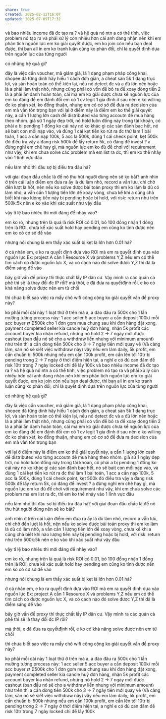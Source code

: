 ```yaml
---
share: true
created: 2025-02-12T16:07
updated: 2025-07-09T17:32
---
```


và bao nhiêu income đã đc tạo ra ?
và hệ quả nó ntn a có thể tính, việc problem nó tạo ra và phải xử lý còn nhiều hơn cái anh đang nhận
nên khi em phân tích nguồn lực em ko giải quyết được, em ko join
còn nếu bạn deal được, thì bạn all in
em ko tranh luận cũng ko phản đối, chỉ là quyết định dựa trên nguồn lực của từng người

có những hệ quả gì?

đây là việc cắn voucher, mã giảm giá, là 1 dạng phạm pháp công khai, shopee đã từng dính
hãy hiểu 1 cách đơn giản, a cheat sàn 5k
1 dạng trục lợi, và sàn hoàn toàn có thể kiện lại, nếu nó detect đc và a đủ lớn
nên hoặc là a phải làm thật nhỏ, nhưng cũng phải có vốn để bỏ ra để xoay dòng tiền
2 là a phải ẩn danh hoàn toàn, cái mà em ko giải được
chưa kể nguồn lực của em ko đáng để em đánh đổi
em có 1 cv legit
1 gia đình ở sau
nên e ko willing đc
ko phán xét, ko đồng thuận, nhưng em có cơ sở để đưa ra decision của em mà vẫn tôn trọng bạn
với lại ở điểm này là điểm em ko thể giải quyết này, a cần 1 lượng lớn cash để distributed vào từng accoutn để mua hàng theo nhóm. giả sử 1 ngày đẹp trời, nó hold luôn đống này trong tài khoản, có phải a bị pending 1 đống ko
cái này nó ko khác gì các sàn đánh bạc hết, nó sẽ bait con mồi nạp vào, và đùng 1 cái kẹt tiền ko rút ra đc
thử làm 1 bài toán, 1 acc a cần nạp 100k, 5 acc là 500k, đùng 1 cái check point, kẹt 500k đó điều tra
vậy a đang risk 500k để lấy return 5k, có đáng để invest ?
a đừng nghĩ em chê hay gì, mà nguồn lực em ko đủ để chơi với requirement như vậy, khi em chưa solve các problem mà em list ra đc, thì em ko thể nhảy vào 1 lĩnh vực đâu

nếu làm nhỏ thì đâu sợ bị điều tra đâu hả?

với giai đoạn đầu chắc là để nó thu hút người dùng nên sẽ ko bắt?
anh nhìn ở trên cái luận điểm em đưa ra ấy
là dù làm nhỏ, record a vẫn lưu, chỉ chờ đến lượt là hốt, nên nếu ko solve được bài toán proxy thì em ko làm
là dù có làm nhỏ, a vẫn cần 1 lượng tiền lớn để xoay vòng, chưa kể khi a cũng chả biết khi nào lượng tiền này bị pending hoặc bị hold, với risk: return như trên 500k:5k nên e ko vào khi xác suất như vậy đâu

vậy tỉ lệ bao nhiêu thì mới đáng để nhảy vào?

em ko rõ, nhưng trên là quá là risk
ROI có 0.01, bỏ 100 đồng nhận 1 đồng
trên là ROI, chưa kể xác suất hold hay pending em cũng ko tính được nên em ko có cơ sở để vào

nhưng nói chung là em thấy xác suất bị kẹt là lớn hơn 0.01 hả?

ở cá nhân em, e ko ra quyết định dựa vào ROI
mà em ra quyết định dựa vào nguồn lực
Ex: project A cần 1 Resource X và problems Y,Z
nếu em có thể tìm cách có được nguồn lực X, và có cách nào đó solve được Y,Z thì đã là điểm sáng để vào

bây giờ vấn đề proxy thì thực chất lấy IP dân cư. Vậy mình ra các quán cà phê thì sẽ là thay 
đổi đc IP rồi?
mà thôi, e đã đưa ra quyếtđịnh rồi, e ko có khả năng solve được nên em từ chối

thì chưa biết sao việc ra mấy chô wifi công cộng ko giải quyết vấn đề proxy này?

ko phải mỗi cái này
1 loạt thứ ở trên mà a, a đào đâu ra 500k cho 1 lần
mường tượng process này:
1 acc seller
5 acc buyer
a cần deposit 100k/ mỗi acc buyer ⇄ Σ500k cho 1 đơn gom mua chung
sau khi đơn hàng đặt xong, payment completed
seller kia cancle huỷ đơn hàng,
nhận 5k profit
các account buyer kia nhận refund, nhưng nó hold 2 → 7 ngày mới được cashout (ban đầu nó sẽ cho a withdraw liền nhưng với minimum amount)
như trên thì a cần dòng tiền 500k cho 3 → 7 ngày tiền mới quay về (Và càng làm, sàn nó sẽ siết việc withdraw này)
vậy nếu em làm daily, 5k profit, em cần chuẩn bị 500k
nhưng nếu em cần 100k profit, em cần lên tới 10tr bị pending trong 2 → 7 ngày
ở thời điểm hiện tại,  a nghĩ e có đủ can đảm để risk 10tr trong 7 ngày locked chỉ để lấy 100k
và bao nhiêu income đã đc tạo ra ?
và hệ quả nó ntn a có thể tính, việc problem nó tạo ra và phải xử lý còn nhiều hơn cái anh đang nhận
nên khi em phân tích nguồn lực em ko giải quyết được, em ko join
còn nếu bạn deal được, thì bạn all in
em ko tranh luận cũng ko phản đối, chỉ là quyết định dựa trên nguồn lực của từng người

có những hệ quả gì?

đây là việc cắn voucher, mã giảm giá, là 1 dạng phạm pháp công khai, shopee đã từng dính
hãy hiểu 1 cách đơn giản, a cheat sàn 5k
1 dạng trục lợi, và sàn hoàn toàn có thể kiện lại, nếu nó detect đc và a đủ lớn
nên hoặc là a phải làm thật nhỏ, nhưng cũng phải có vốn để bỏ ra để xoay dòng tiền
2 là a phải ẩn danh hoàn toàn, cái mà em ko giải được
chưa kể nguồn lực của em ko đáng để em đánh đổi
em có 1 cv legit
1 gia đình ở sau
nên e ko willing đc
ko phán xét, ko đồng thuận, nhưng em có cơ sở để đưa ra decision của em mà vẫn tôn trọng bạn

với lại ở điểm này là điểm em ko thể giải quyết này, a cần 1 lượng lớn cash để distributed vào từng accoutn để mua hàng theo nhóm. giả sử 1 ngày đẹp trời, nó hold luôn đống này trong tài khoản, có phải a bị pending 1 đống ko
cái này nó ko khác gì các sàn đánh bạc hết, nó sẽ bait con mồi nạp vào, và đùng 1 cái kẹt tiền ko rút ra đc
thử làm 1 bài toán, 1 acc a cần nạp 100k, 5 acc là 500k, đùng 1 cái check point, kẹt 500k đó điều tra
vậy a đang risk 500k để lấy return 5k, có đáng để invest ?
a đừng nghĩ em chê hay gì, mà nguồn lực em ko đủ để chơi với requirement như vậy, khi em chưa solve các problem mà em list ra đc, thì em ko thể nhảy vào 1 lĩnh vực đâu

nếu làm nhỏ thì đâu sợ bị điều tra đâu hả?
với giai đoạn đầu chắc là để nó thu hút người dùng nên sẽ ko bắt?

anh nhìn ở trên cái luận điểm em đưa ra ấy
là dù làm nhỏ, record a vẫn lưu, chỉ chờ đến lượt là hốt, nên nếu ko solve được bài toán proxy thì em ko làm
là dù có làm nhỏ, a vẫn cần 1 lượng tiền lớn để xoay vòng, chưa kể khi a cũng chả biết khi nào lượng tiền này bị pending hoặc bị hold, với risk: return như trên 500k:5k nên e ko vào khi xác suất như vậy đâu

vậy tỉ lệ bao nhiêu thì mới đáng để nhảy vào?

em ko rõ, nhưng trên là quá là risk
ROI có 0.01, bỏ 100 đồng nhận 1 đồng
trên là ROI, chưa kể xác suất hold hay pending em cũng ko tính được nên em ko có cơ sở để vào

nhưng nói chung là em thấy xác suất bị kẹt là lớn hơn 0.01 hả?

ở cá nhân em, e ko ra quyết định dựa vào ROI
mà em ra quyết định dựa vào nguồn lực
Ex: project A cần 1 Resource X và problems Y,Z
nếu em có thể tìm cách có được nguồn lực X, và có cách nào đó solve được Y,Z thì đã là điểm sáng để vào

bây giờ vấn đề proxy thì thực chất lấy IP dân cư. Vậy mình ra các quán cà phê thì sẽ là thay đổi đc IP rồi?

mà thôi, e đã đưa ra quyếtđịnh rồi, e ko có khả năng solve được nên em từ chối

thì chưa biết sao việc ra mấy chô wifi công cộng ko giải quyết vấn đề proxy này?

ko phải mỗi cái này
1 loạt thứ ở trên mà a, a đào đâu ra 500k cho 1 lần
mường tượng process này:
1 acc seller
5 acc buyer
a cần deposit 100k/ mỗi acc buyer ⇄ Σ500k cho 1 đơn gom mua chung
sau khi đơn hàng đặt xong, payment completed
seller kia cancle huỷ đơn hàng,
nhận 5k profit
các account buyer kia nhận refund, nhưng nó hold 2 → 7 ngày mới được cashout (ban đầu nó sẽ cho a withdraw liền nhưng với minimum amount)
như trên thì a cần dòng tiền 500k cho 3 → 7 ngày tiền mới quay về (Và càng làm, sàn nó sẽ siết việc withdraw này)
vậy nếu em làm daily, 5k profit, em cần chuẩn bị 500k
nhưng nếu em cần 100k profit, em cần lên tới 10tr bị pending trong 2 → 7 ngày
ở thời điểm hiện tại,  a nghĩ e có đủ can đảm để risk 10tr trong 7 ngày locked chỉ để lấy 100k
